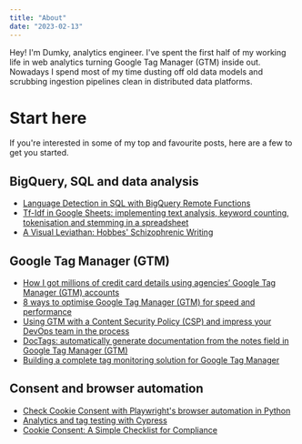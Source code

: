 ```yaml
---
title: "About"
date: "2023-02-13"
---
```


Hey! I'm Dumky, analytics engineer.  I've spent the first half of my working life in web analytics turning Google Tag Manager (GTM) inside out. Nowadays I spend most of my time dusting off old data models and scrubbing ingestion pipelines clean in distributed data platforms.

# Start here
If you're interested in some of my top and favourite posts, here are a few to get you started.

## BigQuery, SQL and data analysis
- [Language Detection in SQL with BigQuery Remote Functions](/posts/language-detection-in-sql-with-bigquery-remote-functions/)
- [Tf-Idf in Google Sheets: implementing text analysis, keyword counting, tokenisation and stemming in a spreadsheet](/posts/tf-idf-in-google-sheets-implementing-text-analysis-keyword-counting-tokenisation-and-stemming-in-a-spreadsheet/)
- [A Visual Leviathan: Hobbes' Schizophrenic Writing](/posts/a-visual-leviathan-hobbes-schizophrenic-writing/)

## Google Tag Manager (GTM)
- [How I got millions of credit card details using agencies’ Google Tag Manager (GTM) accounts](/posts/how-i-got-millions-of-credit-card-details-using-agencies-google-tag-manager-gtm-accounts/)
- [8 ways to optimise Google Tag Manager (GTM) for speed and performance](/posts/8-ways-to-optimise-google-tag-manager-gtm-for-speed-and-performance/)
- [Using GTM with a Content Security Policy (CSP) and impress your DevOps team in the process](/posts/using-gtm-with-a-content-security-policy-csp-and-impress-your-devops-team-in-the-process/)
- [DocTags: automatically generate documentation from the notes field in Google Tag Manager (GTM)](/posts/doctags-automatically-generate-documentation-from-the-notes-field-in-google-tag-manager-gtm/)
- [Building a complete tag monitoring solution for Google Tag Manager](/posts/building-a-complete-tag-monitoring-solution-for-google-tag-manager/)

## Consent and browser automation
- [Check Cookie Consent with Playwright's browser automation in Python](/posts/check-cookie-consent-with-playwrights-browser-automation-in-python/)
- [Analytics and tag testing with Cypress](/posts/analytics-and-tag-testing-with-cypress/)
- [Cookie Consent: A Simple Checklist for Compliance](/posts/cookie-consent-a-simple-checklist-for-compliance/)